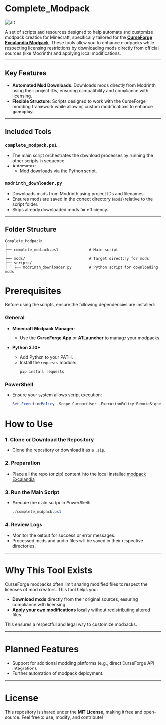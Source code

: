 # Complete_Modpack

![alt](https://media.forgecdn.net/attachments/description/null/description_d95d0ee1-396e-4be8-ae78-414b7f34624e.png)

A set of scripts and resources designed to help automate and customize modpack creation for Minecraft, specifically tailored for the **[CurseForge Excalandia Modpack](https://www.curseforge.com/minecraft/modpacks/excalandia)**. These tools allow you to enhance modpacks while respecting licensing restrictions by downloading mods directly from official sources (like Modrinth) and applying local modifications.

---

## Key Features

- **Automated Mod Downloads**: Downloads mods directly from Modrinth using their project IDs, ensuring compatibility and compliance with licensing.
- **Flexible Structure**: Scripts designed to work with the CurseForge modding framework while allowing custom modifications to enhance gameplay.

---

## Included Tools

### **`complete_modpack.ps1`**
- The main script orchestrates the download processes by running the other scripts in sequence.
- Automates:
  - Mod downloads via the Python script.

### **`modrinth_downloader.py`**
- Downloads mods from Modrinth using project IDs and filenames.
- Ensures mods are saved in the correct directory (`mods`) relative to the script folder.
- Skips already downloaded mods for efficiency.

---

## Folder Structure

```plaintext
Complete_Modpack/
│
├── complete_modpack.ps1              # Main script
│
├── mods/                             # Target directory for mods
├── scripts/
│   ├── modrinth_downloader.py        # Python script for downloading mods
```
# Prerequisites

Before using the scripts, ensure the following dependencies are installed:

### **General**
- **Minecraft Modpack Manager**:
  - Use the **CurseForge App** or **ATLauncher** to manage your modpacks.

- **Python 3.10+**:
  - Add Python to your PATH.
  - Install the `requests` module:
    ```bash
    pip install requests
    ```

### **PowerShell**
- Ensure your system allows script execution:
  ```powershell
  Set-ExecutionPolicy -Scope CurrentUser -ExecutionPolicy RemoteSigned

# How to Use

### **1. Clone or Download the Repository**
- Clone the repository or download it as a `.zip`.

### **2. Preparation**
- Place all the repo (or zip) content into the local installed [modpack Excalandia](https://www.curseforge.com/minecraft/modpacks/excalandia)

### **3. Run the Main Script**
- Execute the main script in PowerShell:
  ```powershell
  ./complete_modpack.ps1
### **4. Review Logs**
- Monitor the output for success or error messages.
- Processed mods and audio files will be saved in their respective directories.

---

# Why This Tool Exists

CurseForge modpacks often limit sharing modified files to respect the licenses of mod creators. This tool helps you:
- **Download mods** directly from their original sources, ensuring compliance with licensing.
- **Apply your own modifications** locally without redistributing altered files.

This ensures a respectful and legal way to customize modpacks.

---

# Planned Features

- Support for additional modding platforms (e.g., direct CurseForge API integration).
- Further automation of modpack deployment.

---

# License

This repository is shared under the **MIT License**, making it free and open-source. Feel free to use, modify, and contribute!

